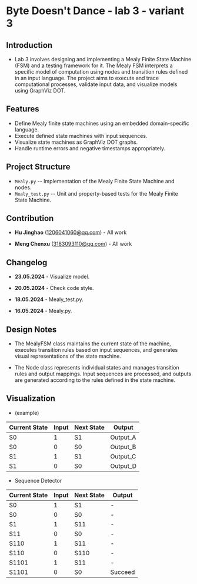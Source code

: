# Byte Doesn't Dance - lab 3 - variant 3

## Introduction

- Lab 3 involves designing and implementing a Mealy Finite State Machine (FSM)
  and a testing framework for it. The Mealy FSM interprets a specific model of
  computation using nodes and transition rules defined in an input language.
  The project aims to execute and trace computational processes, validate
  input data, and visualize models using GraphViz DOT.

## Features

- Define Mealy finite state machines using an embedded domain-specific language.
- Execute defined state machines with input sequences.
- Visualize state machines as GraphViz DOT graphs.
- Handle runtime errors and negative timestamps appropriately.

## Project Structure

- `Mealy.py` -- Implementation of the Mealy Finite State Machine and nodes.
- `Mealy_test.py` -- Unit and property-based tests for the Mealy Finite State Machine.

## Contribution

- **Hu Jinghao** (1206041060@qq.com) - All work

- **Meng Chenxu** (3183093110@qq.com) - All work

## Changelog

- **23.05.2024** - Visualize model.

- **20.05.2024** - Check code style.

- **18.05.2024** - Mealy_test.py.

- **16.05.2024** - Mealy.py.

## Design Notes

- The MealyFSM class maintains the current state of the machine, executes
  transition rules based on input sequences, and generates visual
  representations of the state machine.

- The Node class represents individual states and manages transition rules
  and output mappings. Input sequences are processed, and outputs are
  generated according to the rules defined in the state machine.

## Visualization 

- (example)

| Current State | Input | Next State | Output   |
|---------------|-------|------------|----------|
| S0            | 1     | S1         | Output_A |
| S0            | 0     | S0         | Output_B |
| S1            | 1     | S1         | Output_C |
| S1            | 0     | S0         | Output_D |


- Sequence Detector

| Current State | Input | Next State | Output  |
|---------------|-------|------------|---------|
| S0            | 1     | S1         | -       |
| S0            | 0     | S0         | -       |
| S1            | 1     | S11        | -       |
| S11           | 0     | S0         | -       |
| S110          | 1     | S11        | -       |
| S110          | 0     | S110       | -       |
| S1101         | 1     | S11        | -       |
| S1101         | 0     | S0         | Succeed |